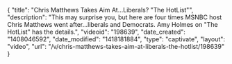 {
    "title": "Chris Matthews Takes Aim At...Liberals? \"The HotList\"",
    "description": "This may surprise you, but here are four times MSNBC host Chris Matthews went after...liberals and Democrats. Amy Holmes on \"The HotList\" has the details.",
    "videoid": "198639",
    "date_created": "1408046592",
    "date_modified": "1418181884",
    "type": "captivate",
    "layout": "video",
    "url": "\/v\/chris-matthews-takes-aim-at-liberals-the-hotlist\/198639"
}
